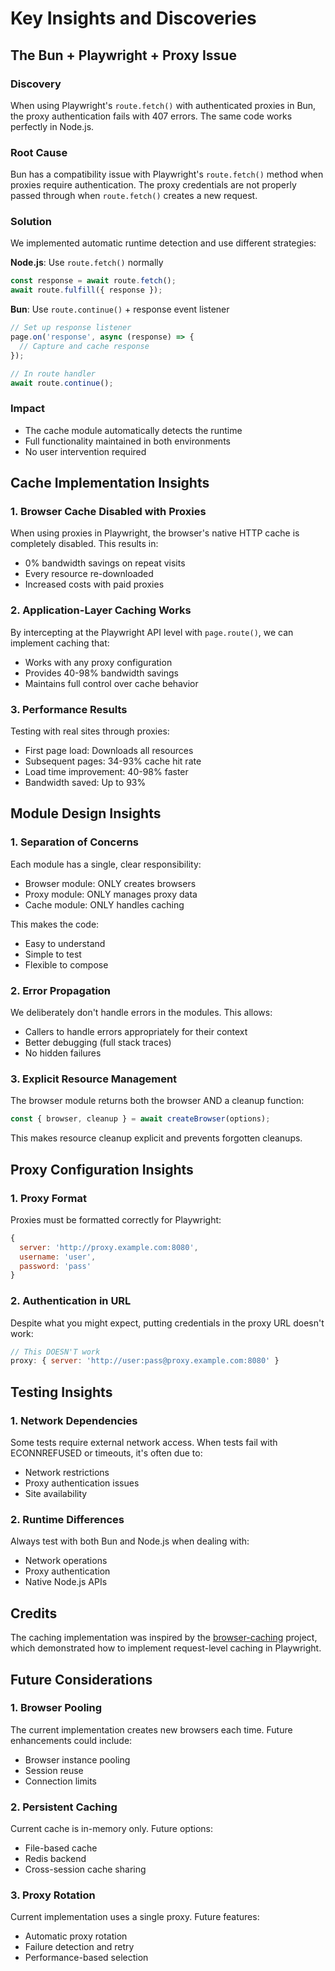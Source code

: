 # Key Insights and Discoveries

## The Bun + Playwright + Proxy Issue

### Discovery
When using Playwright's `route.fetch()` with authenticated proxies in Bun, the proxy authentication fails with 407 errors. The same code works perfectly in Node.js.

### Root Cause
Bun has a compatibility issue with Playwright's `route.fetch()` method when proxies require authentication. The proxy credentials are not properly passed through when `route.fetch()` creates a new request.

### Solution
We implemented automatic runtime detection and use different strategies:

**Node.js**: Use `route.fetch()` normally
```javascript
const response = await route.fetch();
await route.fulfill({ response });
```

**Bun**: Use `route.continue()` + response event listener
```javascript
// Set up response listener
page.on('response', async (response) => {
  // Capture and cache response
});

// In route handler
await route.continue();
```

### Impact
- The cache module automatically detects the runtime
- Full functionality maintained in both environments
- No user intervention required

## Cache Implementation Insights

### 1. Browser Cache Disabled with Proxies
When using proxies in Playwright, the browser's native HTTP cache is completely disabled. This results in:
- 0% bandwidth savings on repeat visits
- Every resource re-downloaded
- Increased costs with paid proxies

### 2. Application-Layer Caching Works
By intercepting at the Playwright API level with `page.route()`, we can implement caching that:
- Works with any proxy configuration
- Provides 40-98% bandwidth savings
- Maintains full control over cache behavior

### 3. Performance Results
Testing with real sites through proxies:
- First page load: Downloads all resources
- Subsequent pages: 34-93% cache hit rate
- Load time improvement: 40-98% faster
- Bandwidth saved: Up to 93%

## Module Design Insights

### 1. Separation of Concerns
Each module has a single, clear responsibility:
- Browser module: ONLY creates browsers
- Proxy module: ONLY manages proxy data
- Cache module: ONLY handles caching

This makes the code:
- Easy to understand
- Simple to test
- Flexible to compose

### 2. Error Propagation
We deliberately don't handle errors in the modules. This allows:
- Callers to handle errors appropriately for their context
- Better debugging (full stack traces)
- No hidden failures

### 3. Explicit Resource Management
The browser module returns both the browser AND a cleanup function:
```javascript
const { browser, cleanup } = await createBrowser(options);
```
This makes resource cleanup explicit and prevents forgotten cleanups.

## Proxy Configuration Insights

### 1. Proxy Format
Proxies must be formatted correctly for Playwright:
```javascript
{
  server: 'http://proxy.example.com:8080',
  username: 'user',
  password: 'pass'
}
```

### 2. Authentication in URL
Despite what you might expect, putting credentials in the proxy URL doesn't work:
```javascript
// This DOESN'T work
proxy: { server: 'http://user:pass@proxy.example.com:8080' }
```

## Testing Insights

### 1. Network Dependencies
Some tests require external network access. When tests fail with ECONNREFUSED or timeouts, it's often due to:
- Network restrictions
- Proxy authentication issues
- Site availability

### 2. Runtime Differences
Always test with both Bun and Node.js when dealing with:
- Network operations
- Proxy authentication
- Native Node.js APIs

## Credits

The caching implementation was inspired by the [browser-caching](https://github.com/mushstyle/browser-caching) project, which demonstrated how to implement request-level caching in Playwright.

## Future Considerations

### 1. Browser Pooling
The current implementation creates new browsers each time. Future enhancements could include:
- Browser instance pooling
- Session reuse
- Connection limits

### 2. Persistent Caching
Current cache is in-memory only. Future options:
- File-based cache
- Redis backend
- Cross-session cache sharing

### 3. Proxy Rotation
Current implementation uses a single proxy. Future features:
- Automatic proxy rotation
- Failure detection and retry
- Performance-based selection